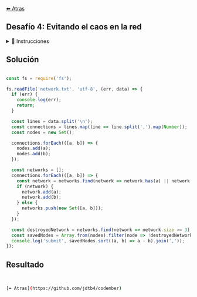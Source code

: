 [⬅ Atras](https://github.com/jdtb4/codember)

## Desafío 4: Evitando el caos en la red

<details>
<summary>📝 Instrucciones</summary>
<br/>

¡La IA maligna ΩMEGA está atacando la red de nodos de la empresa! Cada nodo tiene un identificador único que es un número entero y está conectado a otros nodos, formando una compleja estructura.

ΩMEGA está destruyendo todas las redes que consten de 3 nodos o más conectados entre sí. ¡Hay que descubrir qué nodos están a salvo de sus ataques!

¿Cómo funciona la red? 

La red se representa como una lista de pares de conexiones entre nodos. Por ejemplo:

Entrada: [[1, 2], [2, 3], [4, 5]]

Esto significa:
El nodo 1 está conectado al nodo 2.
El nodo 2 está conectado al nodo 3.
El nodo 4 está conectado al nodo 5.

En este caso:
Los nodos 1, 2 y 3 forman un grupo conectado.
Los nodos 4 y 5 forman otro grupo conectado.

Ejemplo 1

Entrada: [[1, 2], [2, 3], [4, 5]]
Redes: [1, 2, 3] y [4, 5]
ΩMEGA destruye la red [1, 2, 3]
Nodos a salvo: 4 y 5
Salida: [4, 5]

Ejemplo 2

Entrada: [[1, 2], [2, 3], [3, 4]]
Redes: [1, 2, 3, 4]
ΩMEGA destruye la red [1, 2, 3, 4]
Nodos a salvo: ninguno
Salida: []

Ejemplo 3

Entrada: [[4, 6], [7, 9], [10, 12], [12, 16]]
Redes: [4, 6], [7, 9], [10, 12, 16]
ΩMEGA destruye la red [10, 12, 16]
Nodos a salvo: 4, 6, 7 y 9
Salida: [4, 6, 7, 9]

¿Qué debes hacer?

Accede al archivo network.txt, que contiene una lista de conexiones entre nodos. Envía la lista de nodos ordenados de forma ascendente, separado por comas y sin espacios, que se han salvado del ataque. Por ejemplo, del Ejemplo 1 enviarías a la terminal submit 4,5.


>Pista: Hay 70 nodos a salvo... ¡ahora sólo falta saber cuáles son!

</details>

## Solución

```js

const fs = require('fs');

fs.readFile('network.txt', 'utf-8', (err, data) => {
  if (err) {
    console.log(err);
    return;
  }

  const lines = data.split('\n');
  const connections = lines.map(line => line.split(',').map(Number));
  const nodes = new Set();

  connections.forEach(([a, b]) => {
    nodes.add(a);
    nodes.add(b);
  });

  const networks = [];
  connections.forEach(([a, b]) => {
    const network = networks.find(network => network.has(a) || network.has(b));
    if (network) {
      network.add(a);
      network.add(b);
    } else {
      networks.push(new Set([a, b]));
    }
  });

  const destroyedNetwork = networks.find(network => network.size >= 3);
  const savedNodes = Array.from(nodes).filter(node => !destroyedNetwork.has(node));
  console.log('submit', savedNodes.sort((a, b) => a - b).join(','));
});

```

## Resultado

```bash


[⬅ Atras](https://github.com/jdtb4/codember)


